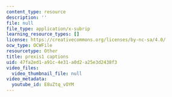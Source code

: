 ```yaml
---
content_type: resource
description: ''
file: null
file_type: application/x-subrip
learning_resource_types: []
license: https://creativecommons.org/licenses/by-nc-sa/4.0/
ocw_type: OCWFile
resourcetype: Other
title: prexis1 captions
uid: 47fa2ed1-a91c-4e31-a0d2-a25e3d2438f3
video_files:
  video_thumbnail_file: null
video_metadata:
  youtube_id: E8uZtq_vOYM
---
```

